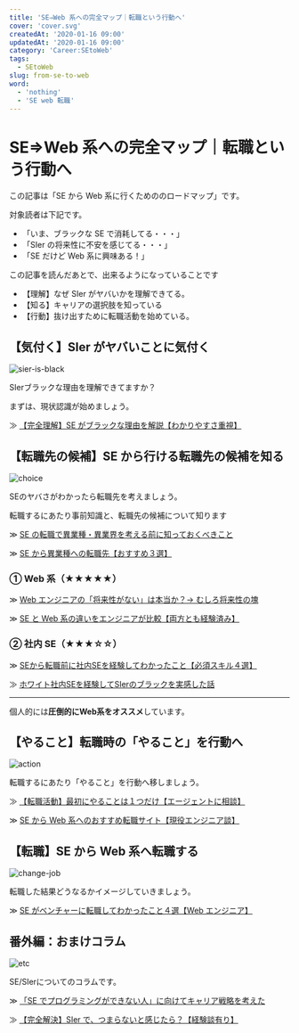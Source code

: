 ```yaml
---
title: 'SE⇒Web 系への完全マップ｜転職という行動へ'
cover: 'cover.svg'
createdAt: '2020-01-16 09:00'
updatedAt: '2020-01-16 09:00'
category: 'Career:SEtoWeb'
tags:
  - SEtoWeb
slug: from-se-to-web
word:
  - 'nothing'
  - 'SE web 転職'
---
```


# SE⇒Web 系への完全マップ｜転職という行動へ

この記事は「SE から Web 系に行くためののロードマップ」です。

対象読者は下記です。

- 「いま、ブラックな SE で消耗してる・・・」
- 「SIer の将来性に不安を感じてる・・・」
- 「SE だけど Web 系に興味ある！」

この記事を読んだあとで、出来るようになっていることです

- 【理解】なぜ SIer がヤバいかを理解できてる。
- 【知る】キャリアの選択肢を知っている
- 【行動】抜け出すために転職活動を始めている。

## 【気付く】SIer がヤバいことに気付く

![sier-is-black](./1_sier-black.svg)

SIerブラックな理由を理解できてますか？

まずは、現状認識が始めましょう。

≫ [【完全理解】SE がブラックな理由を解説【わかりやすさ重視】](./reason-of-se-black)

<!-- ・TODO：（01/22）【SE ヤバい】業界人の目線から理解する SIer オワコン（記事まとめ。権威性） -->

## 【転職先の候補】SE から行ける転職先の候補を知る

![choice](./2_choice.svg)

SEのヤバさがわかったら転職先を考えましょう。

転職するにあたり事前知識と、転職先の候補について知ります

≫ [SE の転職で異業種・異業界を考える前に知っておくべきこと](./job-change-from-se-with-points)

≫ [SE から異業種への転職先【おすすめ３選】](./diff-between-se-and-web)

### ① Web 系（★★★★★）

≫ [Web エンジニアの「将来性がない」は本当か？→ むしろ将来性の塊](./future-of-web-engineer)

≫ [SE と Web 系の違いをエンジニアが比較【両方とも経験済み】](./diff-between-se-and-web)

### ② 社内 SE（★★★☆☆）

≫ [SEから転職前に社内SEを経験してわかったこと【必須スキル４選】](./skill-of-internal-se)

≫ [ホワイト社内SEを経験してSIerのブラックを実感した話](./white-internal-se-and-black-se)

---

個人的には**圧倒的にWeb系をオススメ**しています。

## 【やること】転職時の「やること」を行動へ

![action](./3_action.svg)

転職するにあたり「やること」を行動へ移しましょう。

≫ [【転職活動】最初にやることは１つだけ【エージェントに相談】](./job-change-do-one)

≫ [SE から Web 系へのおすすめ転職サイト【現役エンジニア談】](./recommend-hr-sites-from-se-to-web)

<!-- ・TODO：（01/21）転職したときの話（会社の分析。プログラミングの学習。） -->

## 【転職】SE から Web 系へ転職する

![change-job](./cover.svg)

転職した結果どうなるかイメージしていきましょう。

≫ [SE がベンチャーに転職してわかったこと４選【Web エンジニア】](./notice-when-changing-from-se-to-web)

## 番外編：おまけコラム

![etc](./4_etc.svg)

SE/SIerについてのコラムです。

≫ [「SE でプログラミングができない人」に向けてキャリア戦略を考えた](./se-cannot-do-programming)

≫ [【完全解決】SIer で、つまらないと感じたら？【経験談有り】](./how-to-solve-when-to-feel-sier-is-not-awesome)


<!--

------------------------------------
## TODO: 他の完全マップを見る

≫ フリーランス Web エンジニアになるための

≫ 海外就職するための

------------------------------------
 -->



